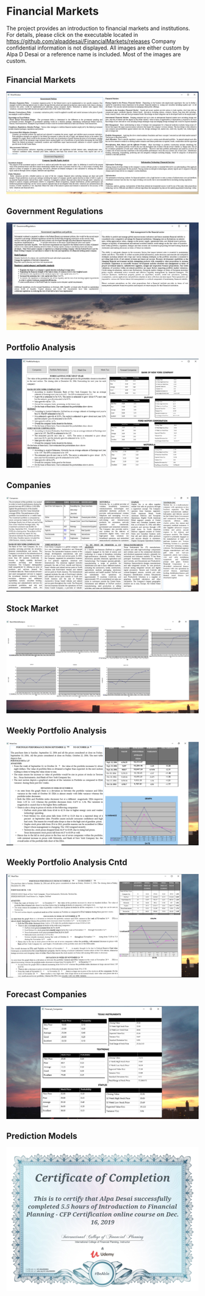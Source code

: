# Financial Markets

The project provides an introduction to financial markets and institutions. 
For details, please click on the executable located in https://github.com/alpaddesai/FinancialMarkets/releases 
Company confidential information is not displayed. All images are either custom by Alpa D Desai or a reference name is included. Most of the images are custom. 

## Financial Markets
![image](Image.png)

## Government Regulations
![image](GovtReg.png)

## Portfolio Analysis
![image](PortfolioAnalysis.png)

## Companies
![image](Companies.png)

## Stock Market
![image](StockMarketAnalysis.png)

## Weekly Portfolio Analysis
![image](WeekOne.png)

## Weekly Portfolio Analysis Cntd
![image](WeekTwo.png)

## Forecast Companies
![image](ForecastCompanies.png)

## Prediction Models
![image](CFP.jpg)
